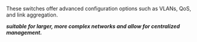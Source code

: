 These switches offer advanced configuration options such as VLANs, QoS, and link aggregation.

***suitable for larger, more complex networks and allow for centralized management.***